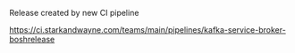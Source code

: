 Release created by new CI pipeline

https://ci.starkandwayne.com/teams/main/pipelines/kafka-service-broker-boshrelease
